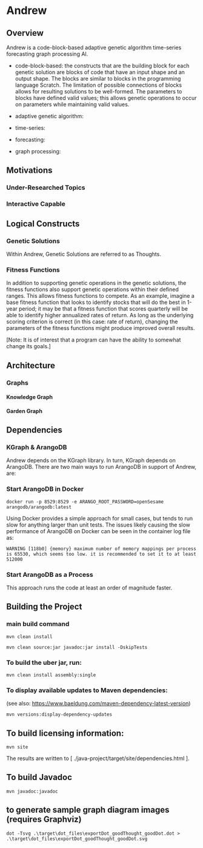 # Andrew

## Overview

Andrew is a code-block-based adaptive genetic algorithm time-series forecasting graph processing AI.

* code-block-based: the constructs that are the building block for each genetic solution are blocks of code that have an input shape and an output shape.  The blocks are similar to blocks in the programming language Scratch.  The limitation of possible connections of blocks allows for resulting solutions to be well-formed.  The parameters to blocks have defined valid values; this allows genetic operations to occur on parameters while maintaining valid values.

* adaptive genetic algorithm:

* time-series:

* forecasting:

* graph processing:

## Motivations

### Under-Researched Topics

### Interactive Capable

## Logical Constructs

### Genetic Solutions
Within Andrew, Genetic Solutions are referred to as Thoughts.

### Fitness Functions
In addition to supporting genetic operations in the genetic solutions, the fitness functions also support genetic operations within their defined ranges.  This allows fitness functions to compete.  As an example, imagine a base fitness function that looks to identify stocks that will do the best in 1-year period; it may be that a fitness function that scores quarterly will be able to identify higher annualized rates of return.  As long as the underlying scoring criterion is correct (in this case: rate of return), changing the parameters of the fitness functions might produce improved overall results. <P/>
[Note: It is of interest that a program can have the ability to somewhat change its goals.]

## Architecture

### Graphs

#### Knowledge Graph

#### Garden Graph

## Dependencies

### KGraph & ArangoDB

Andrew depends on the KGraph library.  In turn, KGraph depends on ArangoDB.  There are
two main ways to run ArangoDB in support of Andrew, are:

### Start ArangoDB in Docker

	docker run -p 8529:8529 -e ARANGO_ROOT_PASSWORD=openSesame arangodb/arangodb:latest


Using Docker provides a simple approach for small cases, but tends to run slow for anything
larger than unit tests.  The issues likely causing the slow performance of ArangoDB on
Docker can be seen in the container log file as:


	WARNING [118b0] {memory} maximum number of memory mappings per process is 65530, which seems too low. it is recommended to set it to at least 512000


### Start ArangoDB as a Process

This approach runs the code at least an order of magnitude faster.


## Building the Project

### main build command

	mvn clean install
	
	mvn clean source:jar javadoc:jar install -DskipTests

### To build the uber jar, run:

	mvn clean install assembly:single

### To display available updates to Maven dependencies:
 (see also: https://www.baeldung.com/maven-dependency-latest-version)
 
	mvn versions:display-dependency-updates
	
## To build licensing information:

	mvn site


The results are written to [ ./java-project/target/site/dependencies.html ].



## To build Javadoc
	mvn javadoc:javadoc
	
## to generate sample graph diagram images (requires Graphviz)
	dot -Tsvg .\target\dot_files\exportDot_goodThought_goodDot.dot > .\target\dot_files\exportDot_goodThought_goodDot.svg

